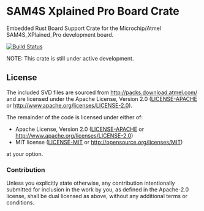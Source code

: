 # SAM4S Xplained Pro Board Crate
Embedded Rust Board Support Crate for the Microchip/Atmel SAM4S_XPlained_Pro development board.

[![Build Status](https://www.travis-ci.com/atsam4-rs/sam4s_xplained_pro.svg?branch=master)](https://www.travis-ci.com/github/atsam4-rs/sam4s_xplained_pro)

NOTE: This crate is still under active development.

## License

The included SVD files are sourced from http://packs.download.atmel.com/ and
are licensed under the Apache License, Version 2.0 ([LICENSE-APACHE](LICENSE-APACHE) or
http://www.apache.org/licenses/LICENSE-2.0).

The remainder of the code is licensed under either of:

- Apache License, Version 2.0 ([LICENSE-APACHE](LICENSE-APACHE) or
  http://www.apache.org/licenses/LICENSE-2.0)
- MIT license ([LICENSE-MIT](LICENSE-MIT) or http://opensource.org/licenses/MIT)

at your option.

### Contribution

Unless you explicitly state otherwise, any contribution intentionally submitted for inclusion in the
work by you, as defined in the Apache-2.0 license, shall be dual licensed as above, without any
additional terms or conditions.
